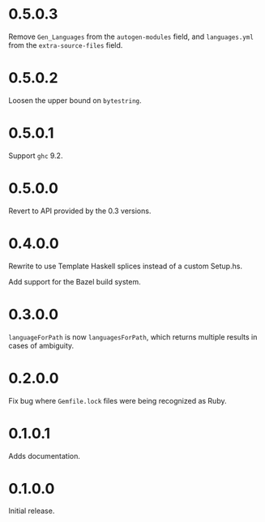 # 0.5.0.3

Remove `Gen_Languages` from the `autogen-modules` field, and `languages.yml` from the `extra-source-files` field.

# 0.5.0.2

Loosen the upper bound on `bytestring`.

# 0.5.0.1

Support `ghc` 9.2.

# 0.5.0.0

Revert to API provided by the 0.3 versions.

# 0.4.0.0

Rewrite to use Template Haskell splices instead of a custom Setup.hs.

Add support for the Bazel build system.

# 0.3.0.0

`languageForPath` is now `languagesForPath`, which returns multiple results in cases of ambiguity.

# 0.2.0.0

Fix bug where `Gemfile.lock` files were being recognized as Ruby.

# 0.1.0.1

Adds documentation.

# 0.1.0.0

Initial release.
